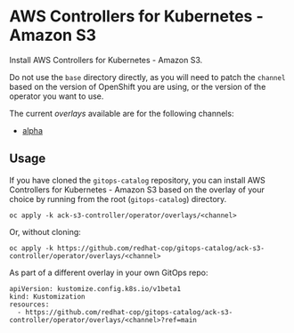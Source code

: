 # AWS Controllers for Kubernetes - Amazon S3

Install AWS Controllers for Kubernetes - Amazon S3.

Do not use the `base` directory directly, as you will need to patch the `channel` based on the version of OpenShift you are using, or the version of the operator you want to use.

The current *overlays* available are for the following channels:

* [alpha](operator/overlays/alpha)

## Usage

If you have cloned the `gitops-catalog` repository, you can install AWS Controllers for Kubernetes - Amazon S3 based on the overlay of your choice by running from the root (`gitops-catalog`) directory.

```
oc apply -k ack-s3-controller/operator/overlays/<channel>
```

Or, without cloning:

```
oc apply -k https://github.com/redhat-cop/gitops-catalog/ack-s3-controller/operator/overlays/<channel>
```

As part of a different overlay in your own GitOps repo:

```
apiVersion: kustomize.config.k8s.io/v1beta1
kind: Kustomization
resources:
  - https://github.com/redhat-cop/gitops-catalog/ack-s3-controller/operator/overlays/<channel>?ref=main
```
